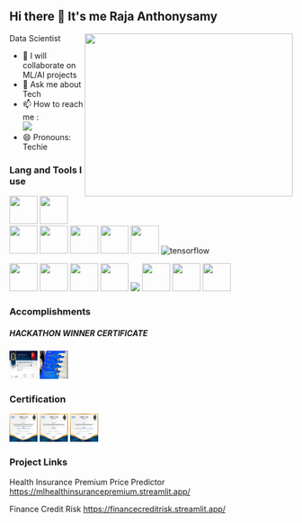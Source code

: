 ## Hi there 👋 It's me Raja Anthonysamy

Data Scientist
<img align="right" width="370" height="290" src="https://i.pinimg.com/originals/03/a4/a5/03a4a5f034bf0bafa661fd8a8aabedc8.gif">

- 👯 I will collaborate on ML/AI projects
- 💬 Ask me about Tech
- 📫 How to reach me :
<br />[<img src="https://img.shields.io/badge/LinkedIn-0077B5?style=for-the-badge&logo=linkedin&logoColor=white" />](https://www.linkedin.com/in/raja-anthonysamy-654841171/)
- 😄 Pronouns: Techie

###  Lang and Tools I use 
<img height="50" width="50" src="https://img.icons8.com/color/48/000000/python.png" />  <img height="50" width="50" src="https://img.icons8.com/color/48/000000/java-coffee-cup-logo.png" /> <img height="50" width="50" src="https://img.icons8.com/color/48/000000/html-5.png" /> <img height="50" width="50" src="https://img.icons8.com/color/48/000000/css3.png" /> 
<img height="50" width="50" src="https://img.icons8.com/color/48/000000/mysql-logo.png"/> <img height="50" width="50" src="https://img.icons8.com/color/48/000000/mongodb.png"/> 
<img height="50" width="50" src="https://img.icons8.com/color/48/000000/spring-logo.png"/> 
<img width="50" height="50" src="https://img.icons8.com/color/48/tensorflow.png" alt="tensorflow"/>

<img height="50" width="50" src="https://img.icons8.com/color/48/000000/visual-studio-code-2019.png"/> <img height="50" width="50" src="https://img.icons8.com/color/48/000000/pycharm.png"/> <img height="50" width="50" src="https://img.icons8.com/color/50/000000/git.png"/> <img height="50" width="50" src="https://img.icons8.com/dusk/64/000000/anaconda.png"/> <img height="50" src="https://img.icons8.com/officel/480/null/java-eclipse.png"/> 
<img height="50" width="50" src="https://img.icons8.com/?size=100&id=38561&format=png&color=000000"/>
<img height="50" width="50" src="https://img.icons8.com/?size=100&id=33039&format=png&color=000000"/>
<img height="50" width="50" src="https://img.icons8.com/?size=100&id=22813&format=png&color=000000"/>



###  Accomplishments

##### HACKATHON WINNER CERTIFICATE
<img height="50" width="50" src="https://github.com/Rajaanthonysamy/URLS/blob/main/Raja%20A%20(839491)%20-%20Winner.jpg"/>      <img height="50" width="50" src="https://github.com/Rajaanthonysamy/URLS/blob/main/hacakthon.jpg"/>

###  Certification

<img height="50" width="50" src="https://github.com/Rajaanthonysamy/URLS/blob/main/python_page-0001.jpg"/>   <img height="50" width="50" src="https://github.com/Rajaanthonysamy/URLS/blob/main/Sql_page-0001.jpg"/>   <img height="50" width="50" src="https://github.com/Rajaanthonysamy/URLS/blob/main/DataScience_page-0001.jpg"/>

### Project Links

Health Insurance Premium Price Predictor https://mlhealthinsurancepremium.streamlit.app/

Finance Credit Risk https://financecreditrisk.streamlit.app/










